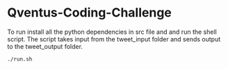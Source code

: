 # Qventus-Coding-Challenge

To run install all the python dependencies in src file and and run the shell script. 
The script takes input from the tweet_input folder and sends output to the tweet_output folder.

```
./run.sh
```

